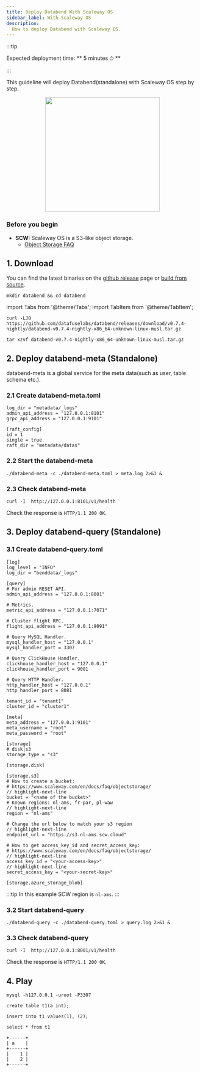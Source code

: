 ```yaml
---
title: Deploy Databend With Scaleway OS
sidebar_label: With Scaleway OS
description:
  How to deploy Databend with Scaleway OS.
---
```


:::tip

Expected deployment time: ** 5 minutes ⏱ **

:::

This guideline will deploy Databend(standalone) with Scaleway OS step by step.

<p align="center">
<img src="https://datafuse-1253727613.cos.ap-hongkong.myqcloud.com/deploy-scaleway-standalone.png" width="300"/>
</p>


### Before you begin

* **SCW:** Scaleway OS is a S3-like object storage.
  * [Object Storage FAQ](https://www.scaleway.com/en/docs/faq/objectstorage/)

## 1. Download

You can find the latest binaries on the [github release](https://github.com/datafuselabs/databend/releases) page or [build from source](../60-contributing/00-building-from-source.md).

```shell
mkdir databend && cd databend
```
import Tabs from '@theme/Tabs';
import TabItem from '@theme/TabItem';

<Tabs groupId="operating-systems">
<TabItem value="linux" label="Linux">

```shell
curl -LJO https://github.com/datafuselabs/databend/releases/download/v0.7.4-nightly/databend-v0.7.4-nightly-x86_64-unknown-linux-musl.tar.gz
```

</TabItem>
</Tabs>

<Tabs groupId="operating-systems">
<TabItem value="linux" label="Linux">

```shell
tar xzvf databend-v0.7.4-nightly-x86_64-unknown-linux-musl.tar.gz
```

</TabItem>
</Tabs>

## 2. Deploy databend-meta (Standalone)

databend-meta is a global service for the meta data(such as user, table schema etc.).

### 2.1 Create databend-meta.toml

```shell title="databend-meta.toml"
log_dir = "metadata/_logs"
admin_api_address = "127.0.0.1:8101"
grpc_api_address = "127.0.0.1:9101"

[raft_config]
id = 1
single = true
raft_dir = "metadata/datas"
```

### 2.2 Start the databend-meta 

```shell
./databend-meta -c ./databend-meta.toml > meta.log 2>&1 &
```

### 2.3 Check databend-meta 

```shell
curl -I  http://127.0.0.1:8101/v1/health
```

Check the response is `HTTP/1.1 200 OK`.


## 3. Deploy databend-query (Standalone)

### 3.1 Create databend-query.toml

```shell title="databend-query.toml"
[log]
log_level = "INFO"
log_dir = "benddata/_logs"

[query]
# For admin RESET API.
admin_api_address = "127.0.0.1:8001"

# Metrics.
metric_api_address = "127.0.0.1:7071"

# Cluster flight RPC.
flight_api_address = "127.0.0.1:9091"

# Query MySQL Handler.
mysql_handler_host = "127.0.0.1"
mysql_handler_port = 3307

# Query ClickHouse Handler.
clickhouse_handler_host = "127.0.0.1"
clickhouse_handler_port = 9001

# Query HTTP Handler.
http_handler_host = "127.0.0.1"
http_handler_port = 8081

tenant_id = "tenant1"
cluster_id = "cluster1"

[meta]
meta_address = "127.0.0.1:9101"
meta_username = "root"
meta_password = "root"

[storage]
# disk|s3
storage_type = "s3"

[storage.disk]

[storage.s3]
# How to create a bucket:
# https://www.scaleway.com/en/docs/faq/objectstorage/
// highlight-next-line
bucket = "<name of the bucket>"
# Known regions: nl-ams, fr-par, pl-waw
// highlight-next-line
region = "nl-ams"

# Change the url below to match your s3 region
// highlight-next-line
endpoint_url = "https://s3.nl-ams.scw.cloud"

# How to get access_key_id and secret_access_key:
# https://www.scaleway.com/en/docs/faq/objectstorage/
// highlight-next-line
access_key_id = "<your-access-key>"
// highlight-next-line
secret_access_key = "<your-secret-key>"

[storage.azure_storage_blob]
```

:::tip
In this example SCW region is `nl-ams`.
:::

### 3.2 Start databend-query

```shell
./databend-query -c ./databend-query.toml > query.log 2>&1 &
```

### 3.3 Check databend-query

```shell
curl -I  http://127.0.0.1:8001/v1/health
```

Check the response is `HTTP/1.1 200 OK`.

## 4. Play

```shell
mysql -h127.0.0.1 -uroot -P3307 
```

```shell title="mysql>"
create table t1(a int);
```

```shell title="mysql>"
insert into t1 values(1), (2);
```

```shell title="mysql>"
select * from t1
```

```shell"
+------+
| a    |
+------+
|    1 |
|    2 |
+------+
```
